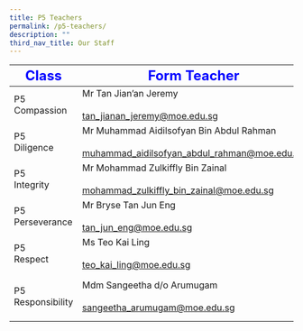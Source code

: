 ```yaml
---
title: P5 Teachers
permalink: /p5-teachers/
description: ""
third_nav_title: Our Staff
---
```

|     <strong style="color: blue; font-size: 24px;">Class</strong>|<strong style="color: blue; font-size: 24px;">Form Teacher</strong>|<strong style="color: blue; font-size: 24px;">Co-Form Teacher</strong>|
|--------------------|--------------------------------------------------------------------------------------|------------------------------------------------------------------|
| P5<br> Compassion      | Mr Tan Jian’an Jeremy<br><br><a href="mailto:tan_jianan_jeremy@moe.edu.sg">tan_jianan_jeremy@moe.edu.sg</a>                            | Mrs Chia-Tjen Sak Tju Cindy<br><br><a href="mailto:chia-_tjen_sak_tju@moe.edu.sg">chia-_tjen_sak_tju@moe.edu.sg</a> |
| P5<br> Diligence       | Mr Muhammad Aidilsofyan Bin Abdul Rahman <br><br><a href="mailto:muhammad_aidilsofyan_abdul_rahman@moe.edu.sg">muhammad_aidilsofyan_abdul_rahman@moe.edu.sg</a> | Mr Ramanan Ramadoss<br><br><a href="mailto:ramanan_ramadoss@moe.edu.sg">ramanan_ramadoss@moe.edu.sg</a>     |
| P5<br>Integrity|Mr Mohammad Zulkiffly Bin Zainal<br><br><a href="mailto:mohammad_zulkiffly_bin_zainal@moe.edu.sg">mohammad_zulkiffly_bin_zainal@moe.edu.sg</a>|Nurul Aqilah Bte Dahlan<br><br><a href="mailto:nurul_aqilah_dahlan@schools.gov.sg">nurul_aqilah_dahlan@schools.gov.sg</a>     
| P5 Perseverance| Mr Bryse Tan Jun Eng<br><br><a href="mailto:tan_jun_eng@moe.edu.sg">tan_jun_eng@moe.edu.sg</a>| Mr Mohamad Sani Bin Mohd Hafid<br><br><a href="mailto:mohamed_sani@moe.edu.sg">mohamed_sani@moe.edu.sg</a>    |
| P5 <br>Respect         | Ms Teo Kai Ling<br><br><a href="mailto:teo_kai_ling@moe.edu.sg">teo_kai_ling@moe.edu.sg</a>                                       | Mrs Goh-Wei Ling<br><br><a href="mailto:wong_wei_ling_a@moe.edu.sg">wong_wei_ling_a@moe.edu.sg</a>               |
| P5 Responsibility  | Mdm Sangeetha d/o Arumugam<br><br><a href="mailto:sangeetha_arumugam@moe.edu.sg">sangeetha_arumugam@moe.edu.sg</a>                      | Mdm Guo Ling Lan<br>Mr Zhuo Weiwen<br><a href="mailto:guo_linglan@moe.edu.sg">guo_linglan@moe.edu.sg</a><br><a href="mailto:zhuo_weiwen@moe.edu.sg">zhuo_weiwen@moe.edu.sg</a>                     |